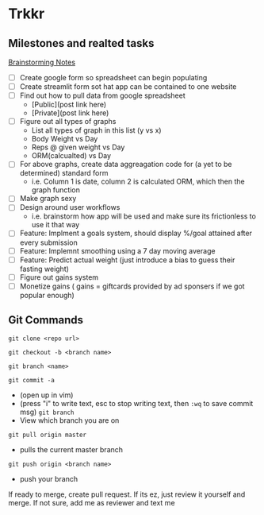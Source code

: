 # Trkkr
## Milestones and realted tasks
[Brainstorming Notes](https://docs.google.com/document/d/1tGIkbX_Jc_wwIDTFyM7HNC8PPHtoryvsQfFPuvLEh7Y/edit)
- [ ] Create google form so spreadsheet can begin populating
- [ ] Create streamlit form sot hat app can be contained to one website
- [ ] Find out how to pull data from google spreadsheet
  - [Public](post link here)
  - [Private](post link here)
- [ ] Figure out all types of graphs
  - List all types of graph in this list (y vs x)
  - Body Weight vs Day
  - Reps @ given weight vs Day
  - ORM(calcualted) vs Day
- [ ] For above graphs, create data aggreagation code for (a yet to be determined) standard form 
  - i.e. Column 1 is date, column 2 is calculated ORM, which then the graph function
- [ ] Make graph sexy
- [ ] Design around user workflows
   - i.e. brainstorm how app will be used and make sure its frictionless to use it that way
- [ ] Feature: Implment a goals system, should display %/goal attained after every submission
- [ ] Feature: Implemnt smoothing using a 7 day moving average
- [ ] Feature: Predict actual weight (just introduce a bias to guess their fasting weight)
- [ ] Figure out gains system
- [ ] Monetize gains ( gains = giftcards provided by ad sponsers if we got popular enough)

## Git Commands

`git clone <repo url>`  

`git checkout -b <branch name>`

`git branch <name>`

`git commit -a`
- (open up in vim)
- (press "i" to write text, esc to stop writing text, then `:wq` to save commit msg)
`git branch`
- View which branch you are on
  
`git pull origin master`
  - pulls the current master branch
  
  
`git push origin <branch name>`
  - push your branch
  
  
If ready to merge, create pull request. If its ez, just review it yourself and merge. If not sure, add me as reviewer and text me
